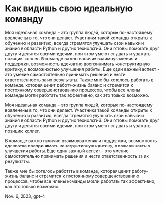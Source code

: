 # Как видишь свою идеальную команду

Моя идеальная команда - это группа людей, которые по-настоящему вовлечены в то, что они делают. Участники такой команды открыты к обучению и развитию, всегда стремятся улучшать свои навыки и знания в области Python и других технологий. Они готовы помогать друг другу и делятся своими идеями, при этом умеют слушать и уважать позицию коллег.
В команде важно наличие взаимоуважения и поддержки, возможность адекватно воспринимать конструктивную критику, с возможностью улучшения работы. Еще один важный аспект - это умение самостоятельно принимать решения и нести ответственность за их результаты.
Также мне бы хотелось работать в команде, которая ценит работу-жизнь баланс и стремится к постоянному совершенствованию процессов, чтобы все члены команды могли работать так эффективно, как это только возможно.

Моя идеальная команда - это группа людей, которые по-настоящему вовлечены в то, что они делают. Участники такой команды открыты к обучению и развитию, всегда стремятся улучшать свои навыки и знания в области Python и других технологий. Они готовы помогать друг другу и делятся своими идеями, при этом умеют слушать и уважать позицию коллег.

В команде важно наличие взаимоуважения и поддержки, возможность адекватно воспринимать конструктивную критику, с возможностью улучшения работы. Еще один важный аспект - это умение самостоятельно принимать решения и нести ответственность за их результаты.

Также мне бы хотелось работать в команде, которая ценит работу-жизнь баланс и стремится к постоянному совершенствованию процессов, чтобы все члены команды могли работать так эффективно, как это только возможно.

Nov. 6, 2023, gpt-4


